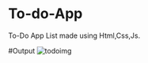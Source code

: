 # To-do-App
To-Do App List made using Html,Css,Js.

#Output
![todoimg](https://github.com/Riyagupta0204/To-do-App/assets/104768247/53a39d17-cfbe-4d31-a813-d994b5c4c000)
